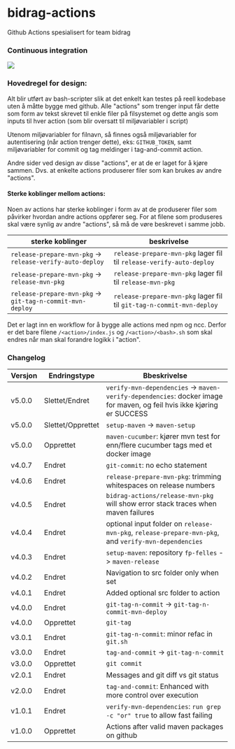 # bidrag-actions
Github Actions spesialisert for team bidrag

### Continuous integration
![](https://github.com/navikt/bidrag-actions/workflows/build%20actions/badge.svg)

### Hovedregel for design:
Alt blir utført av bash-scripter slik at det enkelt kan testes på reell kodebase uten å måtte bygge med github. Alle "actions" som trenger input får
dette som form av tekst skrevet til enkle filer på filsystemet og dette angis som inputs til hver action (som blir oversatt til miljøvariabler i
script)

Utenom miljøvariabler for filnavn, så finnes også miljøvariabler for autentisering (når action trenger dette), eks: `GITHUB_TOKEN`, samt miljøvariabler
for commit og tag meldinger i tag-and-commit action.

Andre sider ved design av disse "actions", er at de er laget for å kjøre sammen. Dvs. at enkelte actions produserer filer som kan brukes av andre
"actions". 

#### Sterke koblinger mellom actions:

Noen av actions har sterke koblinger i form av at de produserer filer som påvirker hvordan andre actions oppfører seg. For at filene som produseres
skal være synlig av andre "actions", så må de vøre beskrevet i samme jobb.

 sterke koblinger | beskrivelse 
------------------|-------------
 `release-prepare-mvn-pkg` -> `release-verify-auto-deploy` | `release-prepare-mvn-pkg` lager fil til `release-verify-auto-deploy`
 `release-prepare-mvn-pkg` -> `release-mvn-pkg` | `release-prepare-mvn-pkg` lager fil til `release-mvn-pkg`
 `release-prepare-mvn-pkg` -> `git-tag-n-commit-mvn-deploy` | `release-prepare-mvn-pkg` lager fil til `git-tag-n-commit-mvn-deploy`

Det er lagt inn en workflow for å bygge alle actions med npm og ncc. Derfor er det bare filene `/<action>/index.js` og `/<action>/<bash>.sh` som skal
endres når man skal forandre logikk i "action".

### Changelog

Versjon | Endringstype      | Bbeskrivelse
--------|-------------------|------------
v5.0.0  | Slettet/Endret    | `verify-mvn-dependencies` -> `maven-verify-dependencies`: docker image for maven, og feil hvis ikke kjøring er SUCCESS
v5.0.0  | Slettet/Opprettet | `setup-maven` -> `maven-setup`
v5.0.0  | Opprettet         | `maven-cucumber`: kjører mvn test for enn/flere cucumber tags med et docker image
v4.0.7  | Endret            | `git-commit`: no echo statement
v4.0.6  | Endret            | `release-prepare-mvn-pkg`: trimming whitespaces on release numbers
v4.0.5  | Endret            | `bidrag-actions/release-mvn-pkg` will show error stack traces when maven failures
v4.0.4  | Endret            | optional input folder on `release-mvn-pkg`, `release-prepare-mvn-pkg`, and `verify-mvn-dependencies`
v4.0.3  | Endret            | `setup-maven`: repository `fp-felles` -> `maven-release`
v4.0.2  | Endret            | Navigation to src folder only when set
v4.0.1  | Endret            | Added optional src folder to action
v4.0.0  | Endret            | `git-tag-n-commit` -> `git-tag-n-commit-mvn-deploy`
v4.0.0  | Opprettet         | `git-tag`
v3.0.1  | Endret            | `git-tag-n-commit`: minor refac in `git.sh`
v3.0.0  | Endret            | `tag-and-commit` -> `git-tag-n-commit`
v3.0.0  | Opprettet         | `git commit`
v2.0.1  | Endret            | Messages and git diff vs git status
v2.0.0  | Endret            | `tag-and-commit`: Enhanced with more control over execution
v1.0.1  | Endret            | `verify-mvn-dependencies`: `run grep -c "or" true` to allow fast failing
v1.0.0  | Opprettet         | Actions after valid maven packages on github
